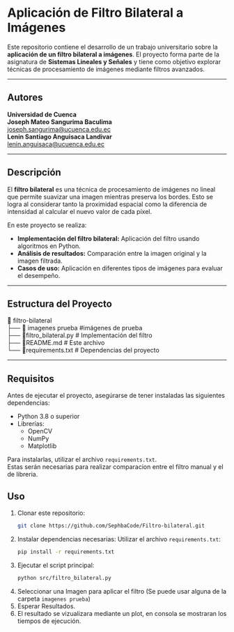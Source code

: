 # Aplicación de Filtro Bilateral a Imágenes

Este repositorio contiene el desarrollo de un trabajo universitario sobre la **aplicación de un filtro bilateral a imágenes**. El proyecto forma parte de la asignatura de **Sistemas Lineales y Señales** y tiene como objetivo explorar técnicas de procesamiento de imágenes mediante filtros avanzados.

---

## Autores
**Universidad de Cuenca**  
**Joseph Mateo Sangurima Baculima**  
joseph.sangurima@ucuenca.edu.ec  
**Lenin Santiago Anguisaca Landivar**  
lenin.anguisaca@ucuenca.edu.ec  


---


## Descripción

El **filtro bilateral** es una técnica de procesamiento de imágenes no lineal que permite suavizar una imagen mientras preserva los bordes. Esto se logra al considerar tanto la proximidad espacial como la diferencia de intensidad al calcular el nuevo valor de cada píxel.

En este proyecto se realiza:

- **Implementación del filtro bilateral:** Aplicación del filtro usando algoritmos en Python.
- **Análisis de resultados:** Comparación entre la imagen original y la imagen filtrada.
- **Casos de uso:** Aplicación en diferentes tipos de imágenes para evaluar el desempeño.

---

## Estructura del Proyecto

📂 filtro-bilateral  
├── 📁 imagenes prueba #imágenes de prueba  
├── 📄filtro_bilateral.py # Implementación del filtro   
├── 📃README.md # Este archivo  
└── 📄requirements.txt # Dependencias del proyecto

---

## Requisitos

Antes de ejecutar el proyecto, asegúrarse de tener instaladas las siguientes dependencias:

- Python 3.8 o superior
- Librerías:
  - OpenCV
  - NumPy
  - Matplotlib

Para instalarlas, utilizar el archivo `requirements.txt`.  
Estas serán necesarias para realizar comparacion entre el filtro manual y el de libreria.

## Uso
  1. Clonar este repositorio:
     ```bash
     git clone https://github.com/SephbaCode/Filtro-bilateral.git
     
  2. Instalar dependencias necesarias:
     Utilizar el archivo `requirements.txt`:
     ```bash
     pip install -r requirements.txt
     
  3. Ejecutar el script principal:
     ```bash
     python src/filtro_bilateral.py
  4. Seleccionar una Imagen para aplicar el filtro (Se puede usar alguna de la carpeta `imagenes prueba`)
  5. Esperar Resultados.
  6. El resultado se vizualizara mediante un plot, en consola se mostraran los tiempos de ejecución.

